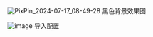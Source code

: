 ![PixPin_2024-07-17_08-49-28](https://github.com/user-attachments/assets/9229f77f-289e-452d-8616-6c8f495bda7e)
黑色背景效果图

![image](https://github.com/user-attachments/assets/96d0fb74-41d2-4017-916c-908cda3f285b)
导入配置
